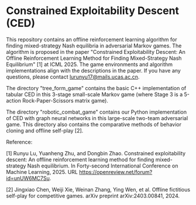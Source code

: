 # Constrained Exploitability Descent (CED)

This repository contains an offline reinforcement learning algorithm for finding mixed-strategy Nash equilibria in adversarial Markov games. The algorithm is proposed in the paper "Constrained Exploitability Descent: An Offline Reinforcement Learning Method for Finding Mixed-Strategy Nash Equilibrium" [1] at ICML 2025. The game environments and algorithm implementations align with the descriptions in the paper. If you have any questions, please contact lurunyu17@mails.ucas.ac.cn.

The directory "tree_form_game" contains the basic C++ implementation of tabular CED in this 3-stage small-scale Markov game (where Stage 3 is a 5-action Rock-Paper-Scissors matrix game).

The directory "robotic_combat_game" contains our Python implementation of CED with graph neural networks in this large-scale two-team adversarial game. This directory also contains the comparative methods of behavior cloning and offline self-play [2].

Reference:

[1] Runyu Lu, Yuanheng Zhu, and Dongbin Zhao. Constrained exploitability descent: An offline reinforcement learning method for finding mixed-strategy Nash equilibrium. In Forty-second International Conference on Machine Learning, 2025. URL https://openreview.net/forum?id=unUW6MC7Su.

[2] Jingxiao Chen, Weiji Xie, Weinan Zhang, Ying Wen, et al. Offline fictitious self-play for competitive games. arXiv preprint arXiv:2403.00841, 2024.
